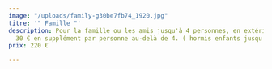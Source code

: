 ```yaml
---
image: "/uploads/family-g30be7fb74_1920.jpg"
titre: '" Famille "'
description: Pour la famille ou les amis jusqu'à 4 personnes, en extérieur ou en studio.
  30 € en supplément par personne au-delà de 4. ( hormis enfants jusqu'à 2ans )
prix: 220 €

---
```

